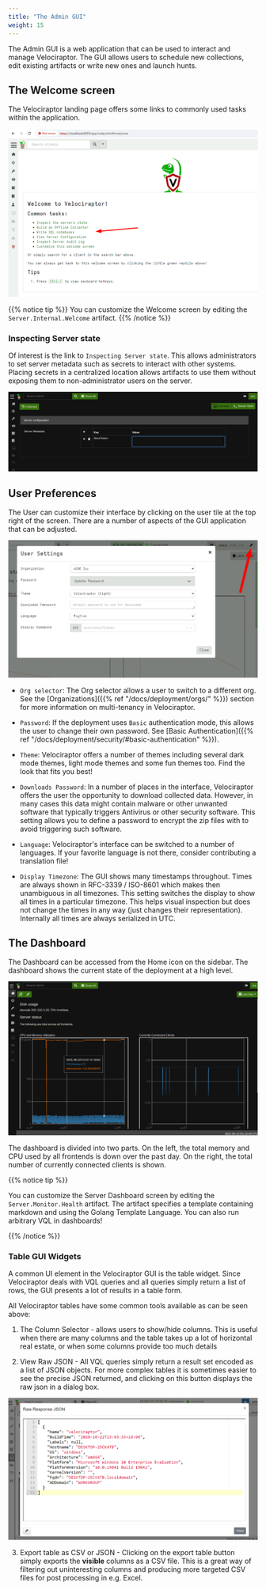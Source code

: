 ```yaml
---
title: "The Admin GUI"
weight: 15
---
```


The Admin GUI is a web application that can be used to interact and
manage Velociraptor. The GUI allows users to schedule new collections,
edit existing artifacts or write new ones and launch hunts.

## The Welcome screen

The Velociraptor landing page offers some links to commonly used tasks
within the application.

![The Velociraptor Welcome Screen](welcome_screen.png)

{{% notice tip %}}
You can customize the Welcome screen by editing the `Server.Internal.Welcome` artifact.
{{% /notice %}}

### Inspecting Server state

Of interest is the link to `Inspecting Server state`. This allows
administrators to set server metadata such as secrets to interact with
other systems. Placing secrets in a centralized location allows
artifacts to use them without exposing them to non-administrator users
on the server.

![The Server Metadata editor](server_metadata.png?classes=shadow&width=80pc)

## User Preferences

The User can customize their interface by clicking on the user tile at
the top right of the screen. There are a number of aspects of the GUI
application that can be adjusted.

![Adjusting user preferences](user_preferences.png)

* `Org selector`: The Org selector allows a user to switch to a
  different org. See the [Organizations]({{% ref
  "/docs/deployment/orgs/" %}}) section for more information on
  multi-tenancy in Velociraptor.

* `Password`: If the deployment uses `Basic` authentication mode, this
  allows the user to change their own password. See [Basic Authentication]({{% ref "/docs/deployment/security/#basic-authentication" %}}).

* `Theme`: Velociraptor offers a number of themes including several
  dark mode themes, light mode themes and some fun themes too. Find
  the look that fits you best!

* `Downloads Password`: In a number of places in the interface,
  Velociraptor offers the user the opportunity to download collected
  data. However, in many cases this data might contain malware or
  other unwanted software that typically triggers Antivirus or other
  security software. This setting allows you to define a password to
  encrypt the zip files with to avoid triggering such software.

* `Language`: Velociraptor's interface can be switched to a number of
  languages. If your favorite language is not there, consider
  contributing a translation file!

* `Display Timezone`: The GUI shows many timestamps throughout. Times
  are always shown in RFC-3339 / ISO-8601 which makes then unambiguous
  in all timezones. This setting switches the display to show all
  times in a particular timezone. This helps visual inspection but
  does not change the times in any way (just changes their
  representation). Internally all times are always serialized in UTC.


## The Dashboard

The Dashboard can be accessed from the Home icon on the sidebar. The
dashboard shows the current state of the deployment at a high level.

![The Server Dashboard](dashboard.png?classes=shadow&width=80pc)

The dashboard is divided into two parts. On the left, the total memory
and CPU used by all frontends is down over the past day. On the right,
the total number of currently connected clients is shown.

{{% notice tip %}}

You can customize the Server Dashboard screen by editing the
`Server.Monitor.Health` artifact. The artifact specifies a template
containing markdown and using the Golang Template Language. You can
also run arbitrary VQL in dashboards!

{{% /notice %}}

### Table GUI Widgets

A common UI element in the Velociraptor GUI is the table widget. Since
Velociraptor deals with VQL queries and all queries simply return a
list of rows, the GUI presents a lot of results in a table form.

All Velociraptor tables have some common tools available as can be
seen above:

1. The Column Selector - allows users to show/hide columns. This is
   useful when there are many columns and the table takes up a lot of
   horizontal real estate, or when some columns provide too much
   details

2. View Raw JSON - All VQL queries simply return a result set encoded
   as a list of JSON objects. For more complex tables it is sometimes
   easier to see the precise JSON returned, and clicking on this
   button displays the raw json in a dialog box.

![Raw JSON](image59.png)

3. Export table as CSV or JSON - Clicking on the export table button
   simply exports the **visible** columns as a CSV file. This is a
   great way of filtering out uninteresting columns and producing more
   targeted CSV files for post processing in e.g. Excel.

